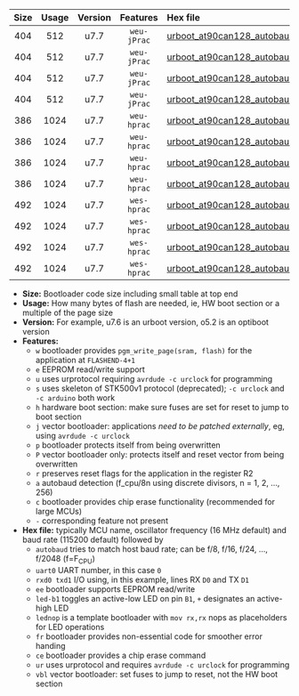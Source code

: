 |Size|Usage|Version|Features|Hex file|
|:-:|:-:|:-:|:-:|:--|
|404|512|u7.7|`weu-jPrac`|[urboot_at90can128_autobaud_uart0_rxe0_txe1_ee_led+b5_fr_ce_ur_vbl.hex](https://raw.githubusercontent.com/stefanrueger/urboot.hex/main/mcus/at90can128/autobaud/urboot_at90can128_autobaud_uart0_rxe0_txe1_ee_led+b5_fr_ce_ur_vbl.hex)|
|404|512|u7.7|`weu-jPrac`|[urboot_at90can128_autobaud_uart0_rxe0_txe1_ee_lednop_fr_ce_ur_vbl.hex](https://raw.githubusercontent.com/stefanrueger/urboot.hex/main/mcus/at90can128/autobaud/urboot_at90can128_autobaud_uart0_rxe0_txe1_ee_lednop_fr_ce_ur_vbl.hex)|
|404|512|u7.7|`weu-jPrac`|[urboot_at90can128_autobaud_uart1_rxd2_txd3_ee_led+b5_fr_ce_ur_vbl.hex](https://raw.githubusercontent.com/stefanrueger/urboot.hex/main/mcus/at90can128/autobaud/urboot_at90can128_autobaud_uart1_rxd2_txd3_ee_led+b5_fr_ce_ur_vbl.hex)|
|404|512|u7.7|`weu-jPrac`|[urboot_at90can128_autobaud_uart1_rxd2_txd3_ee_lednop_fr_ce_ur_vbl.hex](https://raw.githubusercontent.com/stefanrueger/urboot.hex/main/mcus/at90can128/autobaud/urboot_at90can128_autobaud_uart1_rxd2_txd3_ee_lednop_fr_ce_ur_vbl.hex)|
|386|1024|u7.7|`weu-hprac`|[urboot_at90can128_autobaud_uart0_rxe0_txe1_ee_led+b5_fr_ce_ur.hex](https://raw.githubusercontent.com/stefanrueger/urboot.hex/main/mcus/at90can128/autobaud/urboot_at90can128_autobaud_uart0_rxe0_txe1_ee_led+b5_fr_ce_ur.hex)|
|386|1024|u7.7|`weu-hprac`|[urboot_at90can128_autobaud_uart0_rxe0_txe1_ee_lednop_fr_ce_ur.hex](https://raw.githubusercontent.com/stefanrueger/urboot.hex/main/mcus/at90can128/autobaud/urboot_at90can128_autobaud_uart0_rxe0_txe1_ee_lednop_fr_ce_ur.hex)|
|386|1024|u7.7|`weu-hprac`|[urboot_at90can128_autobaud_uart1_rxd2_txd3_ee_led+b5_fr_ce_ur.hex](https://raw.githubusercontent.com/stefanrueger/urboot.hex/main/mcus/at90can128/autobaud/urboot_at90can128_autobaud_uart1_rxd2_txd3_ee_led+b5_fr_ce_ur.hex)|
|386|1024|u7.7|`weu-hprac`|[urboot_at90can128_autobaud_uart1_rxd2_txd3_ee_lednop_fr_ce_ur.hex](https://raw.githubusercontent.com/stefanrueger/urboot.hex/main/mcus/at90can128/autobaud/urboot_at90can128_autobaud_uart1_rxd2_txd3_ee_lednop_fr_ce_ur.hex)|
|492|1024|u7.7|`wes-hprac`|[urboot_at90can128_autobaud_uart0_rxe0_txe1_ee_led+b5_fr_ce.hex](https://raw.githubusercontent.com/stefanrueger/urboot.hex/main/mcus/at90can128/autobaud/urboot_at90can128_autobaud_uart0_rxe0_txe1_ee_led+b5_fr_ce.hex)|
|492|1024|u7.7|`wes-hprac`|[urboot_at90can128_autobaud_uart0_rxe0_txe1_ee_lednop_fr_ce.hex](https://raw.githubusercontent.com/stefanrueger/urboot.hex/main/mcus/at90can128/autobaud/urboot_at90can128_autobaud_uart0_rxe0_txe1_ee_lednop_fr_ce.hex)|
|492|1024|u7.7|`wes-hprac`|[urboot_at90can128_autobaud_uart1_rxd2_txd3_ee_led+b5_fr_ce.hex](https://raw.githubusercontent.com/stefanrueger/urboot.hex/main/mcus/at90can128/autobaud/urboot_at90can128_autobaud_uart1_rxd2_txd3_ee_led+b5_fr_ce.hex)|
|492|1024|u7.7|`wes-hprac`|[urboot_at90can128_autobaud_uart1_rxd2_txd3_ee_lednop_fr_ce.hex](https://raw.githubusercontent.com/stefanrueger/urboot.hex/main/mcus/at90can128/autobaud/urboot_at90can128_autobaud_uart1_rxd2_txd3_ee_lednop_fr_ce.hex)|

- **Size:** Bootloader code size including small table at top end
- **Usage:** How many bytes of flash are needed, ie, HW boot section or a multiple of the page size
- **Version:** For example, u7.6 is an urboot version, o5.2 is an optiboot version
- **Features:**
  + `w` bootloader provides `pgm_write_page(sram, flash)` for the application at `FLASHEND-4+1`
  + `e` EEPROM read/write support
  + `u` uses urprotocol requiring `avrdude -c urclock` for programming
  + `s` uses skeleton of STK500v1 protocol (deprecated); `-c urclock` and `-c arduino` both work
  + `h` hardware boot section: make sure fuses are set for reset to jump to boot section
  + `j` vector bootloader: applications *need to be patched externally*, eg, using `avrdude -c urclock`
  + `p` bootloader protects itself from being overwritten
  + `P` vector bootloader only: protects itself and reset vector from being overwritten
  + `r` preserves reset flags for the application in the register R2
  + `a` autobaud detection (f_cpu/8n using discrete divisors, n = 1, 2, ..., 256)
  + `c` bootloader provides chip erase functionality (recommended for large MCUs)
  + `-` corresponding feature not present
- **Hex file:** typically MCU name, oscillator frequency (16 MHz default) and baud rate (115200 default) followed by
  + `autobaud` tries to match host baud rate; can be f/8, f/16, f/24, ..., f/2048 (f=F<sub>CPU</sub>)
  + `uart0` UART number, in this case `0`
  + `rxd0 txd1` I/O using, in this example, lines RX `D0` and TX `D1`
  + `ee` bootloader supports EEPROM read/write
  + `led-b1` toggles an active-low LED on pin `B1`, `+` designates an active-high LED
  + `lednop` is a template bootloader with `mov rx,rx` nops as placeholders for LED operations
  + `fr` bootloader provides non-essential code for smoother error handing
  + `ce` bootloader provides a chip erase command
  + `ur` uses urprotocol and requires `avrdude -c urclock` for programming
  + `vbl` vector bootloader: set fuses to jump to reset, not the HW boot section
